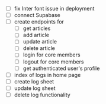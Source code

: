 - [ ] fix Inter font issue in deployment
- [ ] connect Supabase
- [ ] create endpoints for 
    - [ ] get articles
    - [ ] add article
    - [ ] update article
    - [ ] delete article
    - [ ] login for core members
    - [ ] logout for core members
    - [ ] get authenticated user's profile
- [ ] index of logs in home page
- [ ] create log sheet
- [ ] update log sheet
- [ ] delete log functionality